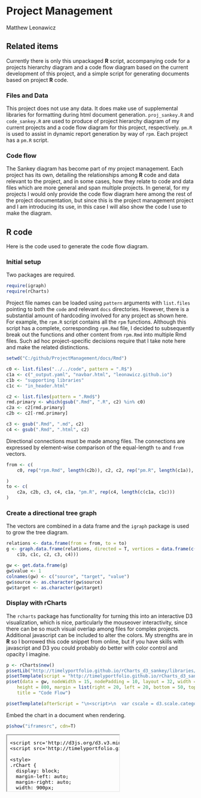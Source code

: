 # Project Management
Matthew Leonawicz  

## Related items
Currently there is only this unpackaged **R** script, accompanying code for a projects hierarchy diagram
and a code flow diagram based on the current development of this project, and a simple script for generating documents based on project **R** code.

### Files and Data
This project does not use any data.
It does make use of supplemental libraries for formatting during html document generation.
`proj_sankey.R` and `code_sankey.R` are used to produce of project hierarchy diagram of my current projects and a code flow diagram for this project, respectively.
`pm.R` is used to assist in dynamic report generation by way of `rpm`.
Each project has a `pm.R` script.

### Code flow
The Sankey diagram has become part of my project management.
Each project has its own, detailing the relationships among **R** code and data relevant to the project,
and in some cases, how they relate to code and data files which are more general and span multiple projects.
In general, for my projects I would only provide the code flow diagram here among the rest of the project documentation,
but since this is the project management project and I am introducing its use,
in this case I will also show the code I use to make the diagram.



## **R** code
Here is the code used to generate the code flow diagram.

### Initial setup

Two packages are required.


```r
require(igraph)
require(rCharts)
```

Project file names can be loaded using `pattern` arguments with `list.files` pointing to both the `code` and relevant `docs` directories.
However, there is a substantial amount of hardcoding involved for any project as shown here.
For example, the `rpm.R` script contains all the `rpm` functions. 
Although this script has a complete, corresponding `rpm.Rmd` file, I decided to subsequently break out the functions and other content from `rpm.Rmd` into multiple Rmd files.
Such ad hoc project-specific decisions require that I take note here and make the related distinctions.


```r
setwd("C:/github/ProjectManagement/docs/Rmd")

c0 <- list.files("../../code", pattern = ".R$")
c1a <- c("_output.yaml", "navbar.html", "leonawicz.github.io")
c1b <- "supporting libraries"
c1c <- "in_header.html"

c2 <- list.files(pattern = ".Rmd$")
rmd.primary <- which(gsub(".Rmd", ".R", c2) %in% c0)
c2a <- c2[rmd.primary]
c2b <- c2[-rmd.primary]

c3 <- gsub(".Rmd", ".md", c2)
c4 <- gsub(".Rmd", ".html", c2)
```

Directional connections must be made among files.
The connections are expressed by element-wise comparison of the equal-length `to` and `from` vectors.


```r
from <- c(
	c0,	rep("rpm.Rmd", length(c2b)), c2, c2, rep("pm.R", length(c1a)), c1b, rep(c(c1a, c1c), each=length(c4))

)
to <- c(
	c2a, c2b, c3, c4, c1a, "pm.R", rep(c4, length(c(c1a, c1c)))
)
```

### Create a directional tree graph

The vectors are combined in a data frame and the `igraph` package is used to grow the tree diagram.


```r
relations <- data.frame(from = from, to = to)
g <- graph.data.frame(relations, directed = T, vertices = data.frame(c(c0, c1a, 
    c1b, c1c, c2, c3, c4)))

gw <- get.data.frame(g)
gw$value <- 1
colnames(gw) <- c("source", "target", "value")
gw$source <- as.character(gw$source)
gw$target <- as.character(gw$target)
```

### Display with rCharts

The `rcharts` package has functionality for turning this into an interactive D3 visualization,
which is nice, particularly the mouseover interactivity, since there can be so much visual overlap among files for complex projects.
Additional javascript can be included to alter the colors.
My strengths are in **R** so I borrowed this code snippet from online,
but if you have skills with javascript and D3 you could probably do better with color control and opacity I imagine.


```r
p <- rCharts$new()
p$setLib("http://timelyportfolio.github.io/rCharts_d3_sankey/libraries/widgets/d3_sankey")
p$setTemplate(script = "http://timelyportfolio.github.io/rCharts_d3_sankey/libraries/widgets/d3_sankey/layouts/chart.html")
p$set(data = gw, nodeWidth = 15, nodePadding = 10, layout = 32, width = 900, 
    height = 800, margin = list(right = 20, left = 20, bottom = 50, top = 50), 
    title = "Code Flow")

p$setTemplate(afterScript = "\n<script>\n  var cscale = d3.scale.category20b();\n  d3.selectAll('#{{ chartId }} svg path.link')\n    .style('stroke', function(d){\n      return cscale(d.source.name);\n    })\n  d3.selectAll('#{{ chartId }} svg .node rect')\n    .style('fill', function(d){\n      return cscale(d.name)\n    })\n    .style('stroke', 'none')\n</script>\n")
```

Embed the chart in a document when rendering.


```r
p$show("iframesrc", cdn=T)
```

<iframe srcdoc=' &lt;!doctype HTML&gt;
&lt;meta charset = &#039;utf-8&#039;&gt;
&lt;html&gt;
  &lt;head&gt;
    &lt;link rel=&#039;stylesheet&#039; href=&#039;http://timelyportfolio.github.io/rCharts_d3_sankey/css/sankey.css&#039;&gt;
    
    &lt;script src=&#039;http://d3js.org/d3.v3.min.js&#039; type=&#039;text/javascript&#039;&gt;&lt;/script&gt;
    &lt;script src=&#039;http://timelyportfolio.github.io/rCharts_d3_sankey/js/sankey.js&#039; type=&#039;text/javascript&#039;&gt;&lt;/script&gt;
    
    &lt;style&gt;
    .rChart {
      display: block;
      margin-left: auto; 
      margin-right: auto;
      width: 900px;
      height: 800px;
    }  
    &lt;/style&gt;
    
  &lt;/head&gt;
  &lt;body &gt;
    
    &lt;div id = &#039;chart81825fe40a7&#039; class = &#039;rChart d3_sankey&#039;&gt;&lt;/div&gt;    
    ï»¿&lt;!--Attribution:
Mike Bostock https://github.com/d3/d3-plugins/tree/master/sankey
Mike Bostock http://bost.ocks.org/mike/sankey/
--&gt;

&lt;script&gt;
(function(){
var params = {
 &quot;dom&quot;: &quot;chart81825fe40a7&quot;,
&quot;width&quot;:    900,
&quot;height&quot;:    800,
&quot;data&quot;: {
 &quot;source&quot;: [ &quot;code_sankey.R&quot;, &quot;pm.R&quot;, &quot;proj_sankey.R&quot;, &quot;rpm.R&quot;, &quot;rpm.Rmd&quot;, &quot;rpm.Rmd&quot;, &quot;rpm.Rmd&quot;, &quot;rpm.Rmd&quot;, &quot;rpm.Rmd&quot;, &quot;rpm.Rmd&quot;, &quot;rpm.Rmd&quot;, &quot;rpm.Rmd&quot;, &quot;rpm.Rmd&quot;, &quot;code_sankey.Rmd&quot;, &quot;func_convert.Rmd&quot;, &quot;func_new.Rmd&quot;, &quot;func_organize.Rmd&quot;, &quot;func_rmd.Rmd&quot;, &quot;func_stats.Rmd&quot;, &quot;func_user_website.Rmd&quot;, &quot;func_website.Rmd&quot;, &quot;index.Rmd&quot;, &quot;objects.Rmd&quot;, &quot;pm.Rmd&quot;, &quot;proj_sankey.Rmd&quot;, &quot;rpm.Rmd&quot;, &quot;code_sankey.Rmd&quot;, &quot;func_convert.Rmd&quot;, &quot;func_new.Rmd&quot;, &quot;func_organize.Rmd&quot;, &quot;func_rmd.Rmd&quot;, &quot;func_stats.Rmd&quot;, &quot;func_user_website.Rmd&quot;, &quot;func_website.Rmd&quot;, &quot;index.Rmd&quot;, &quot;objects.Rmd&quot;, &quot;pm.Rmd&quot;, &quot;proj_sankey.Rmd&quot;, &quot;rpm.Rmd&quot;, &quot;pm.R&quot;, &quot;pm.R&quot;, &quot;pm.R&quot;, &quot;supporting libraries&quot;, &quot;_output.yaml&quot;, &quot;_output.yaml&quot;, &quot;_output.yaml&quot;, &quot;_output.yaml&quot;, &quot;_output.yaml&quot;, &quot;_output.yaml&quot;, &quot;_output.yaml&quot;, &quot;_output.yaml&quot;, &quot;_output.yaml&quot;, &quot;_output.yaml&quot;, &quot;_output.yaml&quot;, &quot;_output.yaml&quot;, &quot;_output.yaml&quot;, &quot;navbar.html&quot;, &quot;navbar.html&quot;, &quot;navbar.html&quot;, &quot;navbar.html&quot;, &quot;navbar.html&quot;, &quot;navbar.html&quot;, &quot;navbar.html&quot;, &quot;navbar.html&quot;, &quot;navbar.html&quot;, &quot;navbar.html&quot;, &quot;navbar.html&quot;, &quot;navbar.html&quot;, &quot;navbar.html&quot;, &quot;leonawicz.github.io&quot;, &quot;leonawicz.github.io&quot;, &quot;leonawicz.github.io&quot;, &quot;leonawicz.github.io&quot;, &quot;leonawicz.github.io&quot;, &quot;leonawicz.github.io&quot;, &quot;leonawicz.github.io&quot;, &quot;leonawicz.github.io&quot;, &quot;leonawicz.github.io&quot;, &quot;leonawicz.github.io&quot;, &quot;leonawicz.github.io&quot;, &quot;leonawicz.github.io&quot;, &quot;leonawicz.github.io&quot;, &quot;in_header.html&quot;, &quot;in_header.html&quot;, &quot;in_header.html&quot;, &quot;in_header.html&quot;, &quot;in_header.html&quot;, &quot;in_header.html&quot;, &quot;in_header.html&quot;, &quot;in_header.html&quot;, &quot;in_header.html&quot;, &quot;in_header.html&quot;, &quot;in_header.html&quot;, &quot;in_header.html&quot;, &quot;in_header.html&quot; ],
&quot;target&quot;: [ &quot;code_sankey.Rmd&quot;, &quot;pm.Rmd&quot;, &quot;proj_sankey.Rmd&quot;, &quot;rpm.Rmd&quot;, &quot;func_convert.Rmd&quot;, &quot;func_new.Rmd&quot;, &quot;func_organize.Rmd&quot;, &quot;func_rmd.Rmd&quot;, &quot;func_stats.Rmd&quot;, &quot;func_user_website.Rmd&quot;, &quot;func_website.Rmd&quot;, &quot;index.Rmd&quot;, &quot;objects.Rmd&quot;, &quot;code_sankey.md&quot;, &quot;func_convert.md&quot;, &quot;func_new.md&quot;, &quot;func_organize.md&quot;, &quot;func_rmd.md&quot;, &quot;func_stats.md&quot;, &quot;func_user_website.md&quot;, &quot;func_website.md&quot;, &quot;index.md&quot;, &quot;objects.md&quot;, &quot;pm.md&quot;, &quot;proj_sankey.md&quot;, &quot;rpm.md&quot;, &quot;code_sankey.html&quot;, &quot;func_convert.html&quot;, &quot;func_new.html&quot;, &quot;func_organize.html&quot;, &quot;func_rmd.html&quot;, &quot;func_stats.html&quot;, &quot;func_user_website.html&quot;, &quot;func_website.html&quot;, &quot;index.html&quot;, &quot;objects.html&quot;, &quot;pm.html&quot;, &quot;proj_sankey.html&quot;, &quot;rpm.html&quot;, &quot;_output.yaml&quot;, &quot;navbar.html&quot;, &quot;leonawicz.github.io&quot;, &quot;pm.R&quot;, &quot;code_sankey.html&quot;, &quot;func_convert.html&quot;, &quot;func_new.html&quot;, &quot;func_organize.html&quot;, &quot;func_rmd.html&quot;, &quot;func_stats.html&quot;, &quot;func_user_website.html&quot;, &quot;func_website.html&quot;, &quot;index.html&quot;, &quot;objects.html&quot;, &quot;pm.html&quot;, &quot;proj_sankey.html&quot;, &quot;rpm.html&quot;, &quot;code_sankey.html&quot;, &quot;func_convert.html&quot;, &quot;func_new.html&quot;, &quot;func_organize.html&quot;, &quot;func_rmd.html&quot;, &quot;func_stats.html&quot;, &quot;func_user_website.html&quot;, &quot;func_website.html&quot;, &quot;index.html&quot;, &quot;objects.html&quot;, &quot;pm.html&quot;, &quot;proj_sankey.html&quot;, &quot;rpm.html&quot;, &quot;code_sankey.html&quot;, &quot;func_convert.html&quot;, &quot;func_new.html&quot;, &quot;func_organize.html&quot;, &quot;func_rmd.html&quot;, &quot;func_stats.html&quot;, &quot;func_user_website.html&quot;, &quot;func_website.html&quot;, &quot;index.html&quot;, &quot;objects.html&quot;, &quot;pm.html&quot;, &quot;proj_sankey.html&quot;, &quot;rpm.html&quot;, &quot;code_sankey.html&quot;, &quot;func_convert.html&quot;, &quot;func_new.html&quot;, &quot;func_organize.html&quot;, &quot;func_rmd.html&quot;, &quot;func_stats.html&quot;, &quot;func_user_website.html&quot;, &quot;func_website.html&quot;, &quot;index.html&quot;, &quot;objects.html&quot;, &quot;pm.html&quot;, &quot;proj_sankey.html&quot;, &quot;rpm.html&quot; ],
&quot;value&quot;: [      1,      1,      1,      1,      1,      1,      1,      1,      1,      1,      1,      1,      1,      1,      1,      1,      1,      1,      1,      1,      1,      1,      1,      1,      1,      1,      1,      1,      1,      1,      1,      1,      1,      1,      1,      1,      1,      1,      1,      1,      1,      1,      1,      1,      1,      1,      1,      1,      1,      1,      1,      1,      1,      1,      1,      1,      1,      1,      1,      1,      1,      1,      1,      1,      1,      1,      1,      1,      1,      1,      1,      1,      1,      1,      1,      1,      1,      1,      1,      1,      1,      1,      1,      1,      1,      1,      1,      1,      1,      1,      1,      1,      1,      1,      1 ] 
},
&quot;nodeWidth&quot;:     15,
&quot;nodePadding&quot;:     10,
&quot;layout&quot;:     32,
&quot;margin&quot;: {
 &quot;right&quot;:     20,
&quot;left&quot;:     20,
&quot;bottom&quot;:     50,
&quot;top&quot;:     50 
},
&quot;title&quot;: &quot;Code Flow&quot;,
&quot;id&quot;: &quot;chart81825fe40a7&quot; 
};

params.units ? units = &quot; &quot; + params.units : units = &quot;&quot;;

//hard code these now but eventually make available
var formatNumber = d3.format(&quot;0,.0f&quot;),    // zero decimal places
    format = function(d) { return formatNumber(d) + units; },
    color = d3.scale.category20();

if(params.labelFormat){
  formatNumber = d3.format(&quot;.2%&quot;);
}

var svg = d3.select(&#039;#&#039; + params.id).append(&quot;svg&quot;)
    .attr(&quot;width&quot;, params.width)
    .attr(&quot;height&quot;, params.height);
    
var sankey = d3.sankey()
    .nodeWidth(params.nodeWidth)
    .nodePadding(params.nodePadding)
    .layout(params.layout)
    .size([params.width,params.height]);
    
var path = sankey.link();
    
var data = params.data,
    links = [],
    nodes = [];
    
//get all source and target into nodes
//will reduce to unique in the next step
//also get links in object form
data.source.forEach(function (d, i) {
    nodes.push({ &quot;name&quot;: data.source[i] });
    nodes.push({ &quot;name&quot;: data.target[i] });
    links.push({ &quot;source&quot;: data.source[i], &quot;target&quot;: data.target[i], &quot;value&quot;: +data.value[i] });
}); 

//now get nodes based on links data
//thanks Mike Bostock https://groups.google.com/d/msg/d3-js/pl297cFtIQk/Eso4q_eBu1IJ
//this handy little function returns only the distinct / unique nodes
nodes = d3.keys(d3.nest()
                .key(function (d) { return d.name; })
                .map(nodes));

//it appears d3 with force layout wants a numeric source and target
//so loop through each link replacing the text with its index from node
links.forEach(function (d, i) {
    links[i].source = nodes.indexOf(links[i].source);
    links[i].target = nodes.indexOf(links[i].target);
});

//now loop through each nodes to make nodes an array of objects rather than an array of strings
nodes.forEach(function (d, i) {
    nodes[i] = { &quot;name&quot;: d };
});

sankey
  .nodes(nodes)
  .links(links)
  .layout(params.layout);
  
var link = svg.append(&quot;g&quot;).selectAll(&quot;.link&quot;)
  .data(links)
.enter().append(&quot;path&quot;)
  .attr(&quot;class&quot;, &quot;link&quot;)
  .attr(&quot;d&quot;, path)
  .style(&quot;stroke-width&quot;, function (d) { return Math.max(1, d.dy); })
  .sort(function (a, b) { return b.dy - a.dy; });

link.append(&quot;title&quot;)
  .text(function (d) { return d.source.name + &quot; â†’ &quot; + d.target.name + &quot;\n&quot; + format(d.value); });

var node = svg.append(&quot;g&quot;).selectAll(&quot;.node&quot;)
  .data(nodes)
.enter().append(&quot;g&quot;)
  .attr(&quot;class&quot;, &quot;node&quot;)
  .attr(&quot;transform&quot;, function (d) { return &quot;translate(&quot; + d.x + &quot;,&quot; + d.y + &quot;)&quot;; })
.call(d3.behavior.drag()
  .origin(function (d) { return d; })
  .on(&quot;dragstart&quot;, function () { this.parentNode.appendChild(this); })
  .on(&quot;drag&quot;, dragmove));

node.append(&quot;rect&quot;)
  .attr(&quot;height&quot;, function (d) { return d.dy; })
  .attr(&quot;width&quot;, sankey.nodeWidth())
  .style(&quot;fill&quot;, function (d) { return d.color = color(d.name.replace(/ .*/, &quot;&quot;)); })
  .style(&quot;stroke&quot;, function (d) { return d3.rgb(d.color).darker(2); })
.append(&quot;title&quot;)
  .text(function (d) { return d.name + &quot;\n&quot; + format(d.value); });

node.append(&quot;text&quot;)
  .attr(&quot;x&quot;, -6)
  .attr(&quot;y&quot;, function (d) { return d.dy / 2; })
  .attr(&quot;dy&quot;, &quot;.35em&quot;)
  .attr(&quot;text-anchor&quot;, &quot;end&quot;)
  .attr(&quot;transform&quot;, null)
  .text(function (d) { return d.name; })
.filter(function (d) { return d.x &lt; params.width / 2; })
  .attr(&quot;x&quot;, 6 + sankey.nodeWidth())
  .attr(&quot;text-anchor&quot;, &quot;start&quot;);

// the function for moving the nodes
  function dragmove(d) {
    d3.select(this).attr(&quot;transform&quot;, 
        &quot;translate(&quot; + (
                   d.x = Math.max(0, Math.min(params.width - d.dx, d3.event.x))
                ) + &quot;,&quot; + (
                   d.y = Math.max(0, Math.min(params.height - d.dy, d3.event.y))
                ) + &quot;)&quot;);
        sankey.relayout();
        link.attr(&quot;d&quot;, path);
  }
})();
&lt;/script&gt;
    
    
    &lt;script&gt;
      var cscale = d3.scale.category20b();
      d3.selectAll(&#039;#chart81825fe40a7 svg path.link&#039;)
        .style(&#039;stroke&#039;, function(d){
          return cscale(d.source.name);
        })
      d3.selectAll(&#039;#chart81825fe40a7 svg .node rect&#039;)
        .style(&#039;fill&#039;, function(d){
          return cscale(d.name)
        })
        .style(&#039;stroke&#039;, &#039;none&#039;)
    &lt;/script&gt;
        
  &lt;/body&gt;
&lt;/html&gt; ' scrolling='no' frameBorder='0' seamless class='rChart  http://timelyportfolio.github.io/rCharts_d3_sankey/libraries/widgets/d3_sankey  ' id='iframe-chart81825fe40a7'> </iframe>
 <style>iframe.rChart{ width: 100%; height: 400px;}</style>
<style>iframe.rChart{ width: 100%; height: 840px;}</style>

